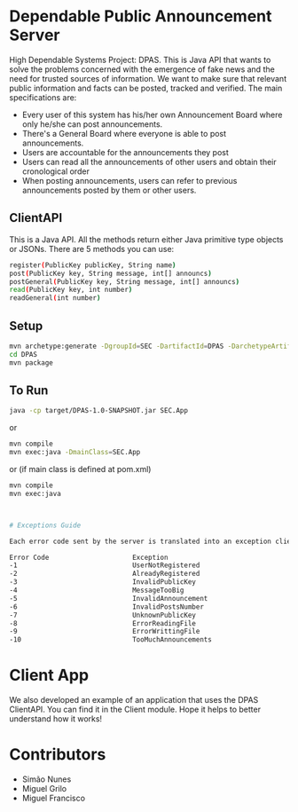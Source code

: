 # Dependable Public Announcement Server
High Dependable Systems Project: DPAS.
This is Java API that wants to solve the problems concerned with the emergence of fake news and the need for trusted sources of information. We want to make sure that relevant public information and facts can be posted, tracked and verified.
	The main specifications are:
- Every user of this system has his/her own Announcement Board where only he/she can post announcements.
- There's a General Board where everyone is able to post announcements.
- Users are accountable for the announcements they post
- Users can read all the announcements of other users and obtain their cronological order
- When posting announcements, users can refer to previous announcements posted by them or other users.

## ClientAPI
This is a Java API. All the methods return either Java primitive type objects or JSONs.
There are 5 methods you can use:
```bash
register(PublicKey publicKey, String name)
post(PublicKey key, String message, int[] announcs)
postGeneral(PublicKey key, String message, int[] announcs)
read(PublicKey key, int number)
readGeneral(int number)
```

## Setup

```bash
mvn archetype:generate -DgroupId=SEC -DartifactId=DPAS -DarchetypeArtifactId=maven-archetype-quickstart -DarchetypeVersion=1.4 -DinteractiveMode=false
cd DPAS
mvn package
```

## To Run
```bash
java -cp target/DPAS-1.0-SNAPSHOT.jar SEC.App
```
or
```bash
mvn compile
mvn exec:java -DmainClass=SEC.App
```
or (if main class is defined at pom.xml)
```bash
mvn compile
mvn exec:java 



# Exceptions Guide

Each error code sent by the server is translated into an exception client side.

Error Code                     Exception
-1                             UserNotRegistered
-2                             AlreadyRegistered
-3                             InvalidPublicKey
-4                             MessageTooBig
-5                             InvalidAnnouncement
-6                             InvalidPostsNumber
-7                             UnknownPublicKey
-8                             ErrorReadingFile
-9                             ErrorWrittingFile
-10                            TooMuchAnnouncements
```

# Client App

We also developed an example of an application that uses the DPAS ClientAPI. You can find it in the Client module. Hope it helps to better understand how it works!

# Contributors
- Simão Nunes
- Miguel Grilo
- Miguel Francisco
